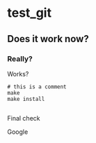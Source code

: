 # test_git

## Does it work now?

### Really?
Works?
```
# this is a comment
make
make install


```
Final check

Google